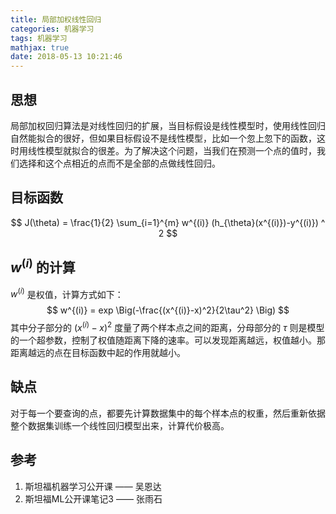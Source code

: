 ```yaml
---
title: 局部加权线性回归
categories: 机器学习
tags: 机器学习
mathjax: true
date: 2018-05-13 10:21:46
---
```


## 思想
局部加权回归算法是对线性回归的扩展，当目标假设是线性模型时，使用线性回归自然能拟合的很好，但如果目标假设不是线性模型，比如一个忽上忽下的函数，这时用线性模型就拟合的很差。为了解决这个问题，当我们在预测一个点的值时，我们选择和这个点相近的点而不是全部的点做线性回归。


## 目标函数
$$
J(\theta) = \frac{1}{2} \sum_{i=1}^{m} w^{(i)} (h_{\theta}(x^{(i)})-y^{(i)}) ^ 2
$$

## $w^{(i)}$ 的计算
$w^{(i)}$ 是权值，计算方式如下：
$$
w^{(i)} = exp \Big(-\frac{(x^{(i)}-x)^2}{2\tau^2} \Big)
$$
其中分子部分的 $(x^{(i)}-x)^2$ 度量了两个样本点之间的距离，分母部分的 $\tau$ 则是模型的一个超参数，控制了权值随距离下降的速率。可以发现距离越远，权值越小。那距离越远的点在目标函数中起的作用就越小。

## 缺点
对于每一个要查询的点，都要先计算数据集中的每个样本点的权重，然后重新依据整个数据集训练一个线性回归模型出来，计算代价极高。

## 参考
1. 斯坦福机器学习公开课 —— 吴恩达
2. 斯坦福ML公开课笔记3 —— 张雨石

